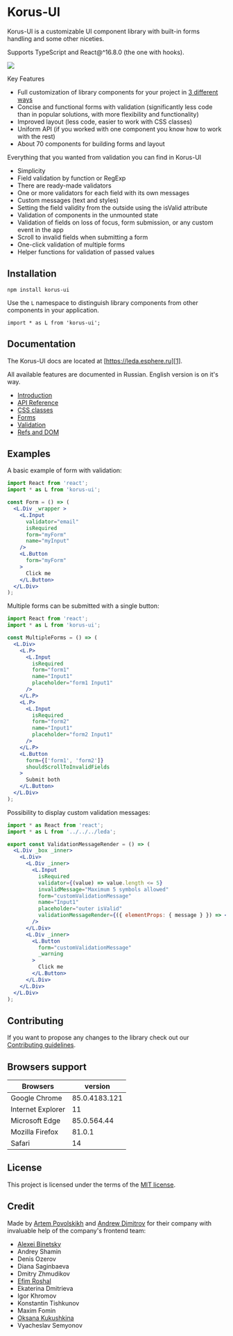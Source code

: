 # Korus-UI

Korus-UI is a customizable UI component library with built-in forms handling and some other niceties.

Supports TypeScript and React@^16.8.0 (the one with hooks).

![](https://github.com/kksng/leda/workflows/.github/workflows/ci.yml/badge.svg)

Key Features

- Full customization of library components for your project in [3 different ways][7]
- Concise and functional forms with validation (significantly less code than in popular solutions, with more flexibility and functionality)
- Improved layout (less code, easier to work with CSS classes)
- Uniform API (if you worked with one component you know how to work with the rest)
- About 70 components for building forms and layout

Everything that you wanted from validation you can find in Korus-UI

- Simplicity
- Field validation by function or RegExp
- There are ready-made validators
- One or more validators for each field with its own messages
- Custom messages (text and styles)
- Setting the field validity from the outside using the isValid attribute
- Validation of components in the unmounted state
- Validation of fields on loss of focus, form submission, or any custom event in the app
- Scroll to invalid fields when submitting a form
- One-click validation of multiple forms
- Helper functions for validation of passed values

## Installation

```
npm install korus-ui
```
Use the `L` namespace to distinguish library components from other components in your application.

```
import * as L from 'korus-ui';
```

## Documentation

The Korus-UI docs are located at [https://leda.esphere.ru][1].

All available features are documented in Russian. English version is on it's way.

- [Introduction][8]
- [API Reference][9]
- [CSS classes][10]
- [Forms][11]
- [Validation][12]
- [Refs and DOM][13]


## Examples

A basic example of form with validation:

```jsx
import React from 'react';
import * as L from 'korus-ui';

const Form = () => (
  <L.Div _wrapper >
    <L.Input
      validator="email"
      isRequired
      form="myForm"
      name="myInput"
    />
    <L.Button
      form="myForm"
    >
      Click me
    </L.Button>
  </L.Div>
);
```

Multiple forms can be submitted with a single button:

```jsx
import React from 'react';
import * as L from 'korus-ui';

const MultipleForms = () => (
  <L.Div>
    <L.P>
      <L.Input
        isRequired
        form="form1"
        name="Input1"
        placeholder="form1 Input1"
      />
    </L.P>
    <L.P>
      <L.Input
        isRequired
        form="form2"
        name="Input1"
        placeholder="form2 Input1"
      />
    </L.P>
    <L.Button
      form={['form1', 'form2']}
      shouldScrollToInvalidFields
    >
      Submit both
    </L.Button>
  </L.Div>
);
```
Possibility to display custom validation messages:

```jsx
import * as React from 'react';
import * as L from '../../../leda';

export const ValidationMessageRender = () => (
  <L.Div _box _inner>
    <L.Div>
      <L.Div _inner>
        <L.Input
          isRequired
          validator={(value) => value.length <= 5}
          invalidMessage="Maximum 5 symbols allowed"
          form="customValidationMessage"
          name="Input1"
          placeholder="outer isValid"
          validationMessageRender={({ elementProps: { message } }) => <L.Div _txtSuccess>{message}</L.Div>}
        />
      </L.Div>
      <L.Div _inner>
        <L.Button
          form="customValidationMessage"
          _warning
        >
          Click me
        </L.Button>
      </L.Div>
    </L.Div>
  </L.Div>
);
```

## Contributing

If you want to propose any changes to the library check out our [Contributing guidelines][14].

## Browsers support

| Browsers | version | 
|----------------|----------------|
| Google Chrome | 85.0.4183.121 | 
| Internet Explorer | 11 | 
| Microsoft Edge | 85.0.564.44 | 
| Mozilla Firefox | 81.0.1 | 
| Safari | 14 | 

## License

This project is licensed under the terms of the [MIT license][15].


## Credit

Made by [Artem Povolskikh][2] and [Andrew Dimitrov][3] for their company with invaluable help of the company's frontend team:

- [Alexei Binetsky][6]
- Andrey Shamin
- Denis Ozerov
- Diana Saginbaeva
- Dmitry Zhmudikov
- [Efim Roshal][4]
- Ekaterina Dmitrieva
- Igor Khromov
- Konstantin Tishkunov
- Maxim Fomin
- [Oksana Kukushkina][5]
- Vyacheslav Semyonov


[1]: https://leda.esphere.ru
[2]: https://github.com/Apollo-11
[3]: https://github.com/777PolarFox777
[4]: https://github.com/roshal
[5]: https://github.com/JustOxxy
[6]: https://github.com/Binetsky

[7]: https://leda.esphere.ru/?path=/story/basics-кастомизация--кастомизация
[8]: https://leda.esphere.ru/?path=/story/basics-начало-работы--введение
[9]: https://leda.esphere.ru/?path=/story/basics-api--api
[10]: https://leda.esphere.ru/?path=/story/basics-вёрстка--css-классы
[11]: https://leda.esphere.ru/?path=/story/basics-формы--особенности
[12]: https://leda.esphere.ru/?path=/story/basics-валидация-форм--api
[13]: https://leda.esphere.ru/?path=/story/basics-рефы-и-dom--использование-рефов

[14]: https://github.com/kksng/korus-ui/blob/master/CONTRIBUTING.md
[15]: https://github.com/kksng/korus-ui/blob/master/LICENSE.md